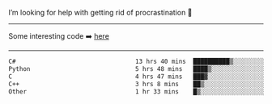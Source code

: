 I’m looking for help with getting rid of procrastination 🤔

-----

Some interesting code :arrow_right: [here](https://github.com/zhen8838/playground)

-----

<!--START_SECTION:waka-->

```txt
C#                                 13 hrs 40 mins  ██████████▒░░░░░░░░░░░░░░   41.28 %
Python                             5 hrs 48 mins   ████▒░░░░░░░░░░░░░░░░░░░░   17.55 %
C                                  4 hrs 47 mins   ███▓░░░░░░░░░░░░░░░░░░░░░   14.50 %
C++                                3 hrs 8 mins    ██▒░░░░░░░░░░░░░░░░░░░░░░   09.47 %
Other                              1 hr 33 mins    █▒░░░░░░░░░░░░░░░░░░░░░░░   04.73 %
```

<!--END_SECTION:waka-->

<!--
**zhen8838/zhen8838** is a ✨ _special_ ✨ repository because its `README.md` (this file) appears on your GitHub profile.

Here are some ideas to get you started:

- 🔭 I’m currently working on ...
- 🌱 I’m currently learning ...
- 👯 I’m looking to collaborate on ...
 ...
- 💬 Ask me about ...
- 📫 How to reach me: ...
- 😄 Pronouns: ...
- ⚡ Fun fact: ...
-->
